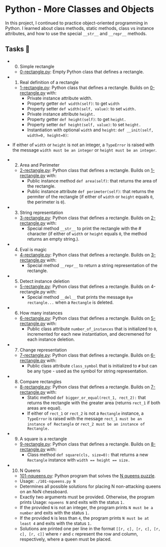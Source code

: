 # Python - More Classes and Objects
In this project, I continued to practice object-oriented programming in Python. I learned about class methods, static methods, class vs instance attributes, and how to use the special `__str__` and `__repr__` methods.

## Tasks 📃
- 0. Simple rectangle
  - [0-rectangle.py](https://github.com/richard-1257/alx-higher_level_programming/blob/master/0x08-python-more_classes/0-rectangle.py): Empty Python class that defines a rectangle.

- 1. Real definition of a rectangle
  - [1-rectangle.py](https://github.com/richard-1257/alx-higher_level_programming/blob/master/0x08-python-more_classes/1-rectangle.py): Python class that defines a rectangle. Builds on [0-rectangle.py](https://github.com/richard-1257/alx-higher_level_programming/blob/master/0x08-python-more_classes/0-rectangle.py) with:
    - Private instance attribute width.
    - Property getter `def width(self)`: to get `width`
    - Property setter `def width(self, value)`: to set `width.`
    - Private instance attribute `height.`
    - Property getter `def height(self)`: to get `height.`
    - Property setter `def height(self, value)`: to set `height.`
    - Instantiation with optional `width` and `height`: `def __init(self, width=0, height=0)`:
- If either of `width` or `height` is not an integer, a `TypeError` is raised with the message `width must be an integer` or `height must be an integer`. 

- 2. Area and Perimeter
  - [2-rectangle.py](https://github.com/richard-1257/alx-higher_level_programming/blob/master/0x08-python-more_classes/2-rectangle.py): Python class that defines a rectangle. Builds on [1-rectangle.py](https://github.com/richard-1257/alx-higher_level_programming/blob/master/0x08-python-more_classes/1-rectangle.py) with:
    - Public instance method `def area(self)`: that returns the area of the rectangle.
    - Public instance attribute `def perimeter(self)`: that returns the permiter of the rectangle (if either of `width` or `height` equals `0`, the perimeter is `0`).

- 3. String representation
  - [3-rectangle.py](https://github.com/richard-1257/alx-higher_level_programming/blob/master/0x08-python-more_classes/3-rectangle.py): Python class that defines a rectangle. Builds on [2-rectangle.py](https://github.com/richard-1257/alx-higher_level_programming/blob/master/0x08-python-more_classes/2-rectangle.py) with:
    - Special method `__str__` to print the rectangle with the # character (if either of `width` or `height` equals `0`, the method returns an empty string.). 

- 4. Eval is magic
  - [4-rectangle.py](https://github.com/richard-1257/alx-higher_level_programming/blob/master/0x08-python-more_classes/4-rectangle.py): Python class that defines a rectangle. Builds on [3-rectangle.py](https://github.com/richard-1257/alx-higher_level_programming/blob/master/0x08-python-more_classes/3-rectangle.py) with:
    - Special method `__repr__` to return a string representation of the rectangle. 

- 5. Detect instance deletion
  - [5-rectangle.py](https://github.com/richard-1257/alx-higher_level_programming/blob/master/0x08-python-more_classes/5-rectangle.py): Python class that defines a rectangle. Builds on 4-rectangle.py with:
    - Special method `__del__` that prints the message `Bye rectangle...` when a `Rectangle` is deleted. 

- 6. How many instances
  - [6-rectangle.py](https://github.com/richard-1257/alx-higher_level_programming/blob/master/0x08-python-more_classes/6-rectangle.py): Python class that defines a rectangle. Builds on [5-rectangle.py](https://github.com/richard-1257/alx-higher_level_programming/blob/master/0x08-python-more_classes/5-rectangle.py) with:
    - Public class attribute `number_of_instances` that is initialized to `0`, incremented for each new instantiation, and decremened for each instance deletion. 

- 7. Change representation
  - [7-rectangle.py](https://github.com/richard-1257/alx-higher_level_programming/blob/master/0x08-python-more_classes/7-rectangle.py): Python class that defines a rectangle. Builds on [6-rectangle.py](https://github.com/richard-1257/alx-higher_level_programming/blob/master/0x08-python-more_classes/6-rectangle.py) with:
    - Public class attribute `class_symbol` that is initialized to `#` but can be any type - used as the symbol for string representation. 

- 8. Compare rectangles
  - [8-rectangle.py](https://github.com/richard-1257/alx-higher_level_programming/blob/master/0x08-python-more_classes/8-rectangle.py): Python class that defines a rectangle. Builds on [7-rectangle.py](https://github.com/richard-1257/alx-higher_level_programming/blob/master/0x08-python-more_classes/7-rectangle.py) with:
    - Static method `def bigger_or_equal(rect_1, rect_2):` that returns the rectangle with the greater area (returns `rect_1` if both areas are equal).
    - If either of `rect_1` or `rect_2` is not a `Rectangle` instance, a `TypeError` is raised with the message `rect_1 must be an instance of Rectangle` or `rect_2 must be an instance of Rectangle.` 

- 9. A square is a rectangle
  - [9-rectangle.py](https://github.com/richard-1257/alx-higher_level_programming/blob/master/0x08-python-more_classes/9-rectangle.py): Python class that defines a rectangle. Builds on [8-rectangle.py](https://github.com/richard-1257/alx-higher_level_programming/blob/master/0x08-python-more_classes/8-rectangle.py) with:
    - Class method `def square(cls, size=0):` that returns a new `Rectangle` instance with `width == height == size.` 

- 10. N Queens
  - [101-nqueens.py](https://github.com/richard-1257/alx-higher_level_programming/blob/master/0x08-python-more_classes/101-nqueens.py): Python program that solves the [N queens puzzle](https://en.wikipedia.org/wiki/Eight_queens_puzzle).
  - Usage: `./101-nqueens.py N`
  - Determines all possible solutions for placing N non-attacking queens on an NxN chessboard.
  - Exactly two arguments must be provided. Otherwise, the program prints Usage: `nqueens N` and exits with the status `1.`
  - If the provided `N` is not an integer, the program prints `N must be a number` and exits with the status `1.`
  - If the provided `N` is less than `4`, the program prints `N must be at least 4` and exits with the status `1.`
  - Solutions are printed one per line in the format `[[r, c], [r, c], [r, c], [r, c]]` where `r` and `c` represent the row and column, respectively, where a queen must be placed.

















